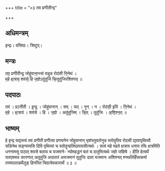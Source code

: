 +++
title = "०३ तव प्रणीतीन्द्र"

+++
## अधिमन्त्रम्
इन्द्रः। वसिष्ठः। त्रिष्टुप्।

## मन्त्रः
तव॒ प्रणी॑तीन्द्र॒ जोहु॑वाना॒न्त्सं यन्नॄन्न रोद॑सी नि॒नेथ॑ ।  
म॒हे क्ष॒त्राय॒ शव॑से॒ हि ज॒ज्ञेऽतू॑तुजिं चि॒त्तूतु॑जिरशिश्नत् ॥

## पदपाठः
तव॑ । प्रऽनी॑ती । इ॒न्द्र॒ । जोहु॑वानान् । सम् । यत् । नॄन् । न । रोद॑सी॒ इति॑ । नि॒नेथ॑ ।  
म॒हे । क्ष॒त्राय॑ । शव॑से । हि । ज॒ज्ञे । अतू॑तुजिम् । चि॒त् । तूतु॑जिः । अ॒शि॒श्न॒त् ॥

## भाष्यम्
हे इन्द्र यद्यस्त्वं तव प्रणीती प्रणीत्या प्रणयनेन जोहुवानान् भृशंस्तुवतोनॄन्न स्तोतॄतिव रोदसी द्यावापृथिव्यौ सन्निनेथ सङ्गमयसि दिवि पृथिव्यां च स्तोतॄन्प्रतिष्ठापयसीत्यर्थः । सत्वं महे महते क्षत्राय धनाय रयिः क्षत्रमिति धननामसु पाठात् शवसे बलाय च यजमाने- भ्योमहद्धनं बलं च दातुमित्यर्थः जज्ञे जज्ञिषे । हीति हेत्वर्थे यतएवमतः कारणात् अतूतुजिं अदातारं अयजमानं तूतुजिः दाता यजमानः अशिश्नत् श्नथतिर्हिंसाकर्मा तस्माल्लडर्थेलुङ् हिनस्ति चिदत्येवकारार्थे ॥ ३ ॥